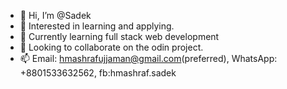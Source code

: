 - 👋 Hi, I’m @Sadek
- 👀 Interested in learning and applying.
- 🌱 Currently learning full stack web development
- 💞️ Looking to collaborate on the odin project.
- 📫 Email: hmashrafujjaman@gmail.com(preferred), WhatsApp: +8801533632562, fb:hmashraf.sadek
